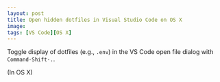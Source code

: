 ```yaml
---
layout: post
title: Open hidden dotfiles in Visual Studio Code on OS X
image: 
tags: [VS Code][OS X]
---
```


Toggle display of dotfiles (e.g., `.env`) in the VS Code open file dialog with `Command-Shift-.`.

(In OS X)